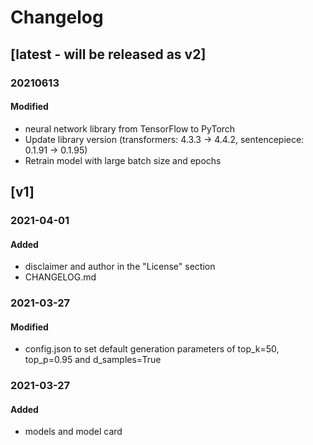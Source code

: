 # Changelog

## [latest - will be released as v2]

### 20210613
#### Modified
- neural network library from TensorFlow to PyTorch
- Update library version (transformers: 4.3.3 -> 4.4.2, sentencepiece: 0.1.91 -> 0.1.95)
- Retrain model with large batch size and epochs

## [v1]

### 2021-04-01
#### Added
- disclaimer and author in the "License" section
- CHANGELOG.md

### 2021-03-27
#### Modified

- config.json to set default generation parameters of top_k=50, top_p=0.95 and d_samples=True

### 2021-03-27
#### Added

- models and model card
